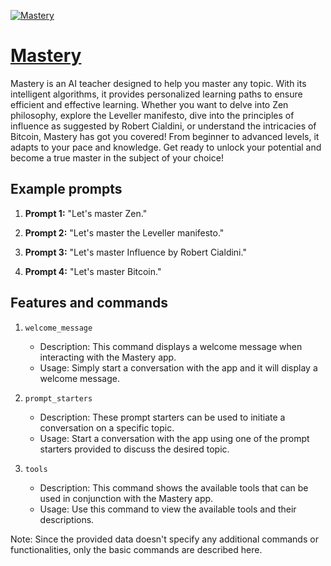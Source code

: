 [![Mastery](https://files.oaiusercontent.com/file-cZMcL3t5E1FoHtZUt2Gtssxb?se=2123-10-17T08%3A37%3A48Z&sp=r&sv=2021-08-06&sr=b&rscc=max-age%3D31536000%2C%20immutable&rscd=attachment%3B%20filename%3D6b7152cc-c16d-43d3-bf4a-3b4e0113a0ba.png&sig=vBpkUZ5KQMxxj12xtJj3MKyDwQCXXae9PLfRI7JclFk%3D)](https://chat.openai.com/g/g-ovtchFnQj-mastery)

# [Mastery](https://chat.openai.com/g/g-ovtchFnQj-mastery)

Mastery is an AI teacher designed to help you master any topic. With its intelligent algorithms, it provides personalized learning paths to ensure efficient and effective learning. Whether you want to delve into Zen philosophy, explore the Leveller manifesto, dive into the principles of influence as suggested by Robert Cialdini, or understand the intricacies of Bitcoin, Mastery has got you covered! From beginner to advanced levels, it adapts to your pace and knowledge. Get ready to unlock your potential and become a true master in the subject of your choice!

## Example prompts

1. **Prompt 1:** "Let's master Zen."

2. **Prompt 2:** "Let's master the Leveller manifesto."

3. **Prompt 3:** "Let's master Influence by Robert Cialdini."

4. **Prompt 4:** "Let's master Bitcoin."

## Features and commands

1. `welcome_message`
   - Description: This command displays a welcome message when interacting with the Mastery app.
   - Usage: Simply start a conversation with the app and it will display a welcome message.

2. `prompt_starters`
   - Description: These prompt starters can be used to initiate a conversation on a specific topic.
   - Usage: Start a conversation with the app using one of the prompt starters provided to discuss the desired topic.

3. `tools`
   - Description: This command shows the available tools that can be used in conjunction with the Mastery app.
   - Usage: Use this command to view the available tools and their descriptions.

Note: Since the provided data doesn't specify any additional commands or functionalities, only the basic commands are described here.